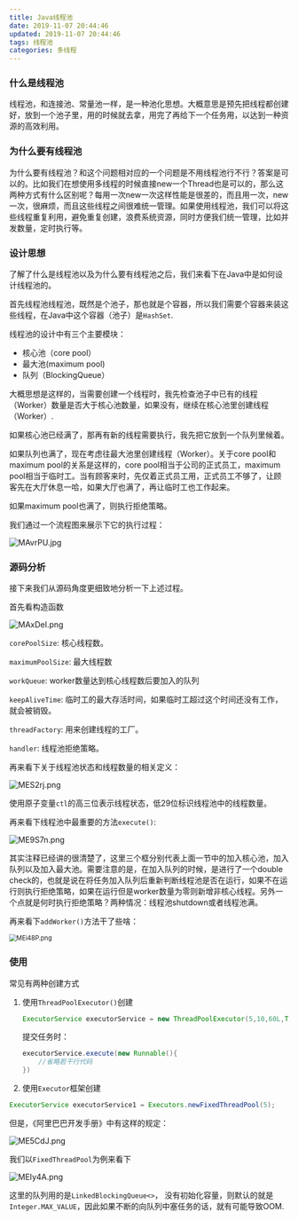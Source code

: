 ```yaml
---
title: Java线程池
date: 2019-11-07 20:44:46
updated: 2019-11-07 20:44:46
tags: 线程池
categories: 多线程
---
```


### 什么是线程池

线程池，和连接池、常量池一样，是一种池化思想。大概意思是预先把线程都创建好，放到一个池子里，用的时候就去拿，用完了再给下一个任务用，以达到一种资源的高效利用。

### 为什么要有线程池

为什么要有线程池？和这个问题相对应的一个问题是不用线程池行不行？答案是可以的。比如我们在想使用多线程的时候直接new一个Thread也是可以的，那么这两种方式有什么区别呢？每用一次new一次这样性能是很差的，而且用一次，new一次，很麻烦，而且这些线程之间很难统一管理。如果使用线程池，我们可以将这些线程重复利用，避免重复创建，浪费系统资源，同时方便我们统一管理，比如并发数量，定时执行等。

### 设计思想

了解了什么是线程池以及为什么要有线程池之后，我们来看下在Java中是如何设计线程池的。

首先线程池线程池，既然是个池子，那也就是个容器，所以我们需要个容器来装这些线程，在Java中这个容器（池子）是`HashSet`.



线程池的设计中有三个主要模块：

+ 核心池（core pool）
+ 最大池(maximum pool)
+ 队列（BlockingQueue）



大概思想是这样的，当需要创建一个线程时，我先检查池子中已有的线程（Worker）数量是否大于核心池数量，如果没有，继续在核心池里创建线程（Worker）.

如果核心池已经满了，那再有新的线程需要执行，我先把它放到一个队列里候着。

如果队列也满了，现在考虑往最大池里创建线程（Worker）。关于core pool和maximum pool的关系是这样的，core pool相当于公司的正式员工，maximum pool相当于临时工。当有顾客来时，先仅着正式员工用，正式员工不够了，让顾客先在大厅休息一哈，如果大厅也满了，再让临时工也工作起来。

如果maximum pool也满了，则执行拒绝策略。



我们通过一个流程图来展示下它的执行过程：

![MAvrPU.jpg](https://s2.ax1x.com/2019/11/07/MAvrPU.jpg)





### 源码分析

接下来我们从源码角度更细致地分析一下上述过程。

首先看构造函数

![MAxDeI.png](https://s2.ax1x.com/2019/11/07/MAxDeI.png)

`corePoolSize`: 核心线程数。

`maximumPoolSize`: 最大线程数

`workQueue`: worker数量达到核心线程数后要加入的队列

`keepAliveTime`:  临时工的最大存活时间，如果临时工超过这个时间还没有工作，就会被销毁。

`threadFactory`: 用来创建线程的工厂。

`handler`:  线程池拒绝策略。



再来看下关于线程池状态和线程数量的相关定义：

![MES2rj.png](https://s2.ax1x.com/2019/11/07/MES2rj.png)

使用原子变量`ctl`的高三位表示线程状态，低29位标识线程池中的线程数量。



再来看下线程池中最重要的方法`execute()`:

![ME9S7n.png](https://s2.ax1x.com/2019/11/07/ME9S7n.png)

其实注释已经讲的很清楚了，这里三个框分别代表上面一节中的加入核心池，加入队列以及加入最大池。需要注意的是，在加入队列的时候，是进行了一个double check的，也就是说在将任务加入队列后重新判断线程池是否在运行，如果不在运行则执行拒绝策略，如果在运行但是worker数量为零则新增非核心线程。另外一个点就是何时执行拒绝策略？两种情况：线程池shutdown或者线程池满。



再来看下`addWorker()`方法干了些啥：

<img src="https://s2.ax1x.com/2019/11/07/MEi48P.png" alt="MEi48P.png" style="zoom:80%;" />



### 使用

常见有两种创建方式

1. 使用`ThreadPoolExecutor()`创建

   ```java
   ExecutorService executorService = new ThreadPoolExecutor(5,10,60L,TimeUnit.SECONDS, new ArrayBlockingQueu(10))
   ```

   提交任务时：

   ```java
   executorService.execute(new Runnable(){
       //省略若干行代码
   })
   ```

   

2. 使用`Executor`框架创建

```java
ExecutorService executorService1 = Executors.newFixedThreadPool(5);
```



但是，《阿里巴巴开发手册》中有这样的规定：

![ME5CdJ.png](https://s2.ax1x.com/2019/11/08/ME5CdJ.png)

我们以`FixedThreadPool`为例来看下

![MEIy4A.png](https://s2.ax1x.com/2019/11/08/MEIy4A.png)

这里的队列用的是`LinkedBlockingQueue<>`， 没有初始化容量，则默认的就是`Integer.MAX_VALUE`，因此如果不断的向队列中塞任务的话，就有可能导致OOM.